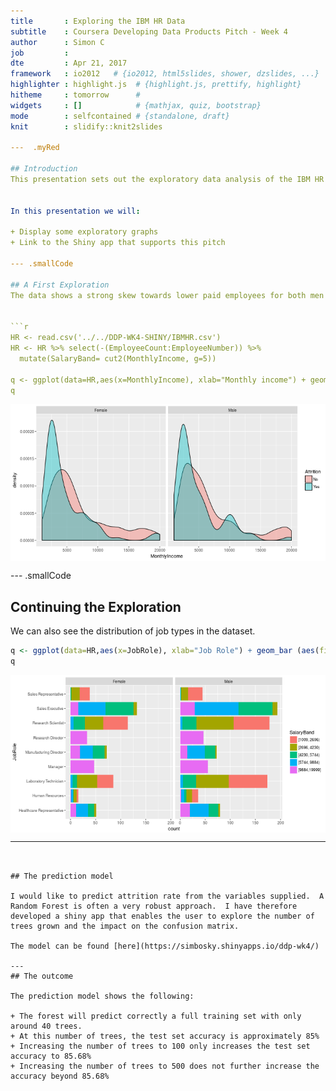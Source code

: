 ```yaml
---
title       : Exploring the IBM HR Data
subtitle    : Coursera Developing Data Products Pitch - Week 4
author      : Simon C
job         : 
dte         : Apr 21, 2017
framework   : io2012   # {io2012, html5slides, shower, dzslides, ...}
highlighter : highlight.js  # {highlight.js, prettify, highlight}
hitheme     : tomorrow      # 
widgets     : []            # {mathjax, quiz, bootstrap}
mode        : selfcontained # {standalone, draft}
knit        : slidify::knit2slides

---  .myRed

## Introduction 
This presentation sets out the exploratory data analysis of the IBM HR Analytics dataset.  This is a fictional dataset provided by IBM scientists and hosted by Kaggle [here](https://www.kaggle.com/pavansubhasht/ibm-hr-analytics-attrition-dataset).  The dataset enables an exploration of the features that might predict why someone would leave the company.


In this presentation we will:

+ Display some exploratory graphs
+ Link to the Shiny app that supports this pitch

--- .smallCode

## A First Exploration
The data shows a strong skew towards lower paid employees for both men and women, and with very similar proportions in the payscale.


```r
HR <- read.csv('../../DDP-WK4-SHINY/IBMHR.csv')
HR <- HR %>% select(-(EmployeeCount:EmployeeNumber)) %>%
  mutate(SalaryBand= cut2(MonthlyIncome, g=5))

q <- ggplot(data=HR,aes(x=MonthlyIncome), xlab="Monthly income") + geom_density(aes(fill=Attrition),alpha=.4)+ facet_grid(. ~ Gender)
q
```

<img src="figure/unnamed-chunk-2-1.png" title="plot of chunk unnamed-chunk-2" alt="plot of chunk unnamed-chunk-2" style="display: block; margin: auto;" />


--- .smallCode

## Continuing the Exploration
We can also see the distribution of job types in the dataset.


```r
q <- ggplot(data=HR,aes(x=JobRole), xlab="Job Role") + geom_bar (aes(fill=SalaryBand))+ facet_grid(. ~ Gender)+coord_flip()
q
```

<img src="figure/unnamed-chunk-3-1.png" title="plot of chunk unnamed-chunk-3" alt="plot of chunk unnamed-chunk-3" style="display: block; margin: auto;" />


---
```


## The prediction model

I would like to predict attrition rate from the variables supplied.  A Random Forest is often a very robust approach.  I have therefore developed a shiny app that enables the user to explore the number of trees grown and the impact on the confusion matrix.

The model can be found [here](https://simbosky.shinyapps.io/ddp-wk4/)

---
## The outcome

The prediction model shows the following: 

+ The forest will predict correctly a full training set with only around 40 trees.
+ At this number of trees, the test set accuracy is approximately 85%
+ Increasing the number of trees to 100 only increases the test set accuracy to 85.68%
+ Increasing the number of trees to 500 does not further increase the accuracy beyond 85.68%

